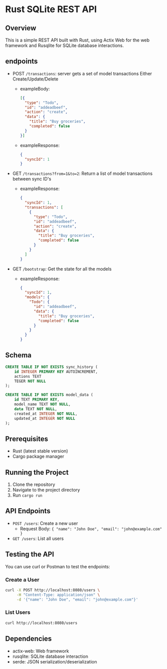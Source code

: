 # Rust SQLite REST API

## Overview
This is a simple REST API built with Rust, using Actix Web for the web framework and Rusqlite for SQLite database interactions.

## endpoints
- POST `/transactions`: server gets a set of model transactions Either Create/Update/Delete
  - exampleBody: 
    ```json
    [{
      "type": "Todo",
      "id": "addeadbeef",
      "action": "create",
      "data": {
        "title": "Buy groceries",
        "completed": false
      }
    }]
    ```
  - exampleResponse:
    ```json
    {
      "syncId": 1
    }
    ```

- GET `/transactions?from=1&to=2`: Return a list of model transactions between sync ID's
  - exampleResponse:
    ```json
    {
      "syncId": 1,
      "transactions": [
        {
          "type": "Todo",
          "id": "addeadbeef",
          "action": "create",
          "data": {
            "title": "Buy groceries",
            "completed": false
          }
        }
      ]
    }

- GET `/bootstrap`: Get the state for all the models
  - exampleResponse:
    ```json
    {
      "syncId": 1,
      "models": {
        "Todo": {
          "id": "addeadbeef",
          "data": {
            "title": "Buy groceries",
            "completed": false
          }
        }
      }
    }
    ```


## Schema
```sql
CREATE TABLE IF NOT EXISTS sync_history (
    id INTEGER PRIMARY KEY AUTOINCREMENT,
    actions TEXT
    TEGER NOT NULL
);

CREATE TABLE IF NOT EXISTS model_data (
    id TEXT PRIMARY KEY,
    model_name TEXT NOT NULL,
    data TEXT NOT NULL,
    created_at INTEGER NOT NULL,
    updated_at INTEGER NOT NULL
);
```


## Prerequisites
- Rust (latest stable version)
- Cargo package manager

## Running the Project
1. Clone the repository
2. Navigate to the project directory
3. Run `cargo run`

## API Endpoints
- `POST /users`: Create a new user
  - Request Body: `{ "name": "John Doe", "email": "john@example.com" }`
- `GET /users`: List all users

## Testing the API
You can use curl or Postman to test the endpoints:

### Create a User
```bash
curl -X POST http://localhost:8080/users \
     -H "Content-Type: application/json" \
     -d '{"name": "John Doe", "email": "john@example.com"}'
```

### List Users
```bash
curl http://localhost:8080/users
```

## Dependencies
- actix-web: Web framework
- rusqlite: SQLite database interaction
- serde: JSON serialization/deserialization
